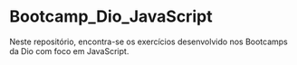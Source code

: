 # Bootcamp_Dio_JavaScript


Neste repositório, encontra-se os exercícios desenvolvido nos Bootcamps da Dio com foco em JavaScript.

